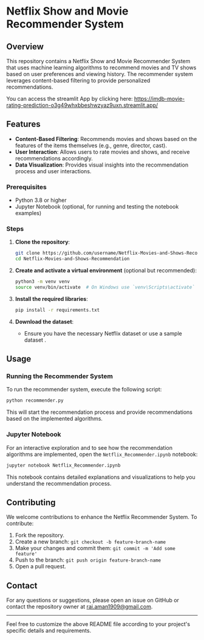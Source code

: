 # Netflix Show and Movie Recommender System

## Overview

This repository contains a Netflix Show and Movie Recommender System that uses machine learning algorithms to recommend movies and TV shows based on user preferences and viewing history. The recommender system leverages content-based filtering to provide personalized recommendations.

You can access the streamlit App by clicking here: https://imdb-movie-rating-prediction-o3g49whxbbeshwzyaz9uxn.streamlit.app/

## Features

- **Content-Based Filtering**: Recommends movies and shows based on the features of the items themselves (e.g., genre, director, cast).
- **User Interaction**: Allows users to rate movies and shows, and receive recommendations accordingly.
- **Data Visualization**: Provides visual insights into the recommendation process and user interactions.

### Prerequisites

- Python 3.8 or higher
- Jupyter Notebook (optional, for running and testing the notebook examples)

### Steps

1. **Clone the repository**:
   ```sh
   git clone https://github.com/username/Netflix-Movies-and-Shows-Recommendation.git
   cd Netflix-Movies-and-Shows-Recommendation
   ```

2. **Create and activate a virtual environment** (optional but recommended):
   ```sh
   python3 -m venv venv
   source venv/bin/activate  # On Windows use `venv\Scripts\activate`
   ```

3. **Install the required libraries**:
   ```sh
   pip install -r requirements.txt
   ```

4. **Download the dataset**:
   - Ensure you have the necessary Netflix dataset or use a sample dataset .

## Usage

### Running the Recommender System

To run the recommender system, execute the following script:

```sh
python recommender.py
```

This will start the recommendation process and provide recommendations based on the implemented algorithms.

### Jupyter Notebook

For an interactive exploration and to see how the recommendation algorithms are implemented, open the `Netflix_Recommender.ipynb` notebook:

```sh
jupyter notebook Netflix_Recommender.ipynb
```

This notebook contains detailed explanations and visualizations to help you understand the recommendation process.


## Contributing

We welcome contributions to enhance the Netflix Recommender System. To contribute:

1. Fork the repository.
2. Create a new branch: `git checkout -b feature-branch-name`
3. Make your changes and commit them: `git commit -m 'Add some feature'`
4. Push to the branch: `git push origin feature-branch-name`
5. Open a pull request.


## Contact

For any questions or suggestions, please open an issue on GitHub or contact the repository owner at rai.aman1909@gmail.com.

---

Feel free to customize the above README file according to your project's specific details and requirements.

